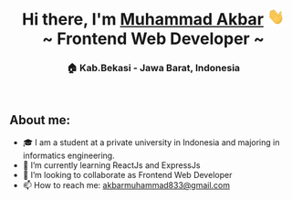 <div align="center">
  <h1>Hi there, I'm <a href='https://www.instagram.com/akbar.833/'>Muhammad Akbar</a> <img src="https://github.com/ABSphreak/ABSphreak/blob/master/gifs/Hi.gif" width="30px" height="30px"><br/>~ Frontend Web Developer ~</h1>
  <h3>🏠 Kab.Bekasi - Jawa Barat, Indonesia</h3>
</div>

<br/>

## About me:

- 🎓 I am a student at a private university in Indonesia and majoring in informatics engineering.
- 🌱 I’m currently learning ReactJs and ExpressJs
- 👯 I’m looking to collaborate as Frontend Web Developer
- 📫 How to reach me: [akbarmuhammad833@gmail.com](mailto:akbarmuhammad833@gmail.com)
